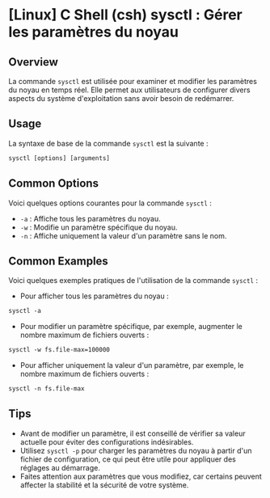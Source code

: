 # [Linux] C Shell (csh) sysctl : Gérer les paramètres du noyau

## Overview
La commande `sysctl` est utilisée pour examiner et modifier les paramètres du noyau en temps réel. Elle permet aux utilisateurs de configurer divers aspects du système d'exploitation sans avoir besoin de redémarrer.

## Usage
La syntaxe de base de la commande `sysctl` est la suivante :

```csh
sysctl [options] [arguments]
```

## Common Options
Voici quelques options courantes pour la commande `sysctl` :

- `-a` : Affiche tous les paramètres du noyau.
- `-w` : Modifie un paramètre spécifique du noyau.
- `-n` : Affiche uniquement la valeur d'un paramètre sans le nom.

## Common Examples
Voici quelques exemples pratiques de l'utilisation de la commande `sysctl` :

- Pour afficher tous les paramètres du noyau :

```csh
sysctl -a
```

- Pour modifier un paramètre spécifique, par exemple, augmenter le nombre maximum de fichiers ouverts :

```csh
sysctl -w fs.file-max=100000
```

- Pour afficher uniquement la valeur d'un paramètre, par exemple, le nombre maximum de fichiers ouverts :

```csh
sysctl -n fs.file-max
```

## Tips
- Avant de modifier un paramètre, il est conseillé de vérifier sa valeur actuelle pour éviter des configurations indésirables.
- Utilisez `sysctl -p` pour charger les paramètres du noyau à partir d'un fichier de configuration, ce qui peut être utile pour appliquer des réglages au démarrage.
- Faites attention aux paramètres que vous modifiez, car certains peuvent affecter la stabilité et la sécurité de votre système.